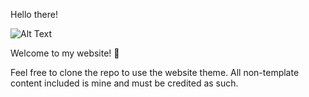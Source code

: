 Hello there! 

![Alt Text](https://i.giphy.com/media/v1.Y2lkPTc5MGI3NjExd211NDE0dDE4dHoxbnJuaWU4MzFndjZlc2U5dW9xaTJoc2h2OXlrZSZlcD12MV9pbnRlcm5hbF9naWZfYnlfaWQmY3Q9Zw/Nx0rz3jtxtEre/giphy.gif)

Welcome to my website! 🦦

Feel free to clone the repo to use the website theme. All non-template content included is mine and must be credited as such.
